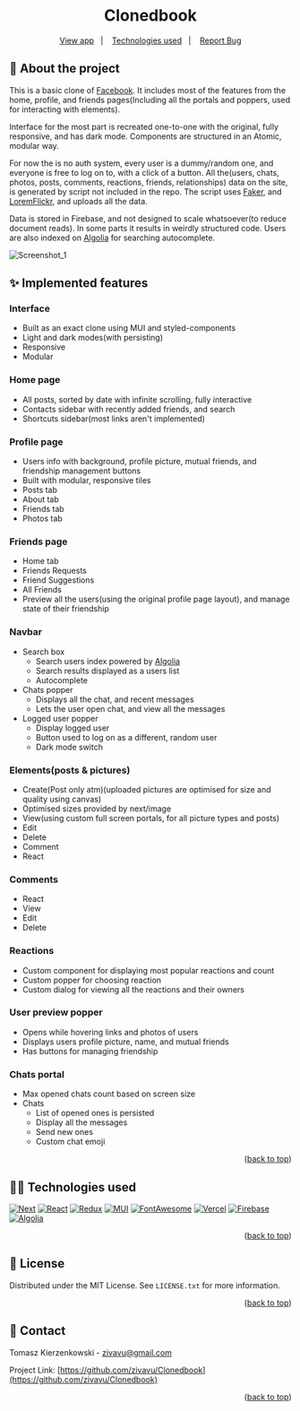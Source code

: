 <a name="readme-top"></a>

<h1 align="center">Clonedbook</h1>
<p align="center">
  <a href="https://clonedbook.vercel.app/">View app</a>&nbsp;&nbsp;&nbsp;|&nbsp;&nbsp;&nbsp;
  <a href="#memo-license">Technologies used</a>&nbsp;&nbsp;&nbsp;|&nbsp;&nbsp;&nbsp;
  <a href="https://github.com/zivavu/facebook-clone/issues">Report Bug</a>
</p>

## :rocket: About the project

This is a basic clone of <a href="https://www.facebook.com/">Facebook</a>. 
It includes most of the features from the home, profile, and friends pages(Including all the portals and poppers, used for interacting with elements).

Interface for the most part is recreated one-to-one with the original, fully responsive, and has dark mode.
Components are structured in an Atomic, modular way.

For now the is no auth system, every user is a dummy/random one, and everyone is free to log on to, with a click of a button.
All the(users, chats, photos, posts, comments, reactions, friends, relationships) data on the site, is generated by script not included in the repo.
The script uses <a href="https://fakerjs.dev//">Faker</a>, and <a href="https://loremflickr.com/">LoremFlickr</a>, and uploads all the data.

Data is stored in Firebase, and not designed to scale whatsoever(to reduce document reads). In some parts it results in weirdly structured code.
Users are also indexed on <a href="https://www.algolia.com/">Algolia</a> for searching autocomplete.

![Screenshot_1](https://github.com/zivavu/facebook-clone/assets/107223633/2d419cbd-4869-4a79-8007-445d65b4c9b8)


## :sparkles: Implemented features

### Interface
- Built as an exact clone using MUI and styled-components
- Light and dark modes(with persisting)
- Responsive
- Modular

### Home page
- All posts, sorted by date with infinite scrolling, fully interactive
- Contacts sidebar with recently added friends, and search
- Shortcuts sidebar(most links aren't implemented)

### Profile page
- Users info with background, profile picture, mutual friends, and friendship management buttons
- Built with modular, responsive tiles
- Posts tab
- About tab
- Friends tab
- Photos tab

### Friends page
- Home tab
- Friends Requests
- Friend Suggestions
- All Friends
- Preview all the users(using the original profile page layout), and manage state of their friendship

### Navbar
- Search box
  - Search users index powered by <a href="https://www.algolia.com/">Algolia</a>
  - Search results displayed as a users list
  - Autocomplete
- Chats popper
  - Displays all the chat, and recent messages
  - Lets the user open chat, and view all the messages
- Logged user popper
  - Display logged user
  - Button used to log on as a different, random user
  - Dark mode switch

### Elements(posts & pictures)
- Create(Post only atm)(uploaded pictures are optimised for size and quality using canvas)
- Optimised sizes provided by next/image
- View(using custom full screen portals, for all picture types and posts)
- Edit
- Delete
- Comment
- React

### Comments
- React
- View
- Edit
- Delete

### Reactions
- Custom component for displaying most popular reactions and count
- Custom popper for choosing reaction
- Custom dialog for viewing all the reactions and their owners

### User preview popper
- Opens while hovering links and photos of users
- Displays users profile picture, name, and mutual friends
- Has buttons for managing friendship

### Chats portal
- Max opened chats count based on screen size
- Chats
  - List of opened ones is persisted 
  - Display all the messages
  - Send new ones
  - Custom chat emoji
 
<p align="right">(<a href="#readme-top">back to top</a>)</p>

## :technologist: Technologies used

[![Next][Next.js]][Next-url]
[![React][React.js]][React-url]
[![Redux][Redux.js]][Redux-url]
[![MUI][MaterialUI]][MaterialUI-url]
[![FontAwesome][FontAwesome]][FontAwesome-url]
[![Vercel][Vercel]][Vercel-url]
[![Firebase][Firebase]][Firebase-url]
[![Algolia][Algolia]][Algolia-url]

<p align="right">(<a href="#readme-top">back to top</a>)</p>

<!-- LICENSE -->
## :memo: License

Distributed under the MIT License. See `LICENSE.txt` for more information.

<p align="right">(<a href="#readme-top">back to top</a>)</p>

<!-- CONTACT -->
## :speech_balloon: Contact

Tomasz Kierzenkowski - zivavu@gmail.com

Project Link: [https://github.com/zivavu/Clonedbook](https://github.com/zivavu/Clonedbook)

<p align="right">(<a href="#readme-top">back to top</a>)</p>


<!-- MARKDOWN LINKS & IMAGES -->
<!-- https://www.markdownguide.org/basic-syntax/#reference-style-links -->
[Next.js]: https://a11ybadges.com/badge?logo=nextdotjs
[Next-url]: https://nextjs.org/

[React.js]: https://a11ybadges.com/badge?logo=react
[React-url]: https://reactjs.org/

[Redux.js]: https://a11ybadges.com/badge?logo=redux
[Redux-url]: https://redux.js.org/

[MaterialUI]: https://a11ybadges.com/badge?logo=materialui
[MaterialUI-url]: https://mui.com/

[FontAwesome]: https://a11ybadges.com/badge?logo=fontawesome
[FontAwesome-url]: https://fontawesome.com/

[Firebase]: https://a11ybadges.com/badge?logo=firebase
[Firebase-url]: https://firebase.google.com/

[Algolia]: https://a11ybadges.com/badge?logo=algolia
[Algolia-url]: https://www.algolia.com/

[Vercel]: https://a11ybadges.com/badge?logo=vercel
[Vercel-url]: https://vercel.com



